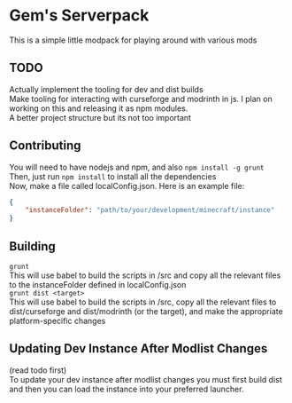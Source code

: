 # Gem's Serverpack
This is a simple little modpack for playing around with various mods
## TODO
Actually implement the tooling for dev and dist builds<br>
Make tooling for interacting with curseforge and modrinth in js.
I plan on working on this and releasing it as npm modules.<br>
A better project structure but its not too important
## Contributing
You will need to have nodejs and npm, and also `npm install -g grunt`<br>
Then, just run `npm install` to install all the dependencies<br>
Now, make a file called localConfig.json. Here is an example file:
```json
{
    "instanceFolder": "path/to/your/development/minecraft/instance"
}
```
## Building
`grunt` <br>
This will use babel to build the scripts in /src and copy all the relevant files
to the instanceFolder defined in localConfig.json<br>
`grunt dist <target>` <br>
This will use babel to build the scripts in /src, copy all the relevant files
to dist/curseforge and dist/modrinth (or the target), and make the appropriate 
platform-specific changes
## Updating Dev Instance After Modlist Changes
(read todo first)<br>
To update your dev instance after modlist changes you must first build dist and
then you can load the instance into your preferred launcher.
